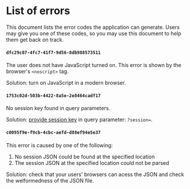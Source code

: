 # List of errors

This document lists the error codes the application can generate.
Users may give you one of these codes, so you may use this document to help them get back on track.

#### `dfc29c07-4fc7-41f7-9d56-8db988573511`

The user does not have JavaScript turned on. This error is shown by the browser's `<noscript>` tag.

Solution: turn on JavaScript in a modern browser.

#### `1753c02d-503b-4422-8a5e-2e8464cadf17`

No session key found in query parameters.

Solution: [provide session key](configuration.md) in query parameter: `?session=`.

#### `c0095f9e-f9cb-4cbc-aefd-d88ef94e5e37`

This error is caused by one of the following:

1. No session JSON could be found at the specified location
1. The session JSON at the specified location could not be parsed

Solution: check that your users' browsers can acess the JSON and check the welformedness of the JSON file.
